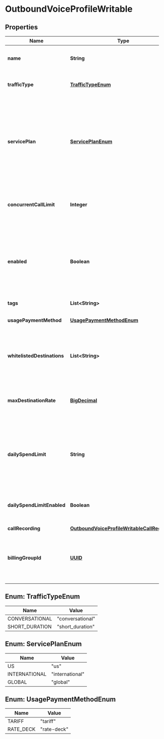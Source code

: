 

# OutboundVoiceProfileWritable

## Properties

Name | Type | Description | Notes
------------ | ------------- | ------------- | -------------
**name** | **String** | A user-supplied name to help with organization. |  [optional]
**trafficType** | [**TrafficTypeEnum**](#TrafficTypeEnum) | Specifies the type of traffic allowed in this profile. |  [optional]
**servicePlan** | [**ServicePlanEnum**](#ServicePlanEnum) | Indicates the coverage of the termination regions. International and Global are the same but International may only be used for high volume/short duration Outbound Voice Profiles. |  [optional]
**concurrentCallLimit** | **Integer** | Must be no more than your global concurrent call limit. Null means no limit. |  [optional]
**enabled** | **Boolean** | Specifies whether the outbound voice profile can be used. Disabled profiles will result in outbound calls being blocked for the associated Connections. |  [optional]
**tags** | **List&lt;String&gt;** |  |  [optional]
**usagePaymentMethod** | [**UsagePaymentMethodEnum**](#UsagePaymentMethodEnum) | Setting for how costs for outbound profile are calculated. |  [optional]
**whitelistedDestinations** | **List&lt;String&gt;** | The list of destinations you want to be able to call using this outbound voice profile formatted in alpha2. |  [optional]
**maxDestinationRate** | [**BigDecimal**](BigDecimal.md) | Maximum rate (price per minute) for a Destination to be allowed when making outbound calls. |  [optional]
**dailySpendLimit** | **String** | The maximum amount of usage charges, in USD, you want Telnyx to allow on this outbound voice profile in a day before disallowing new calls. |  [optional]
**dailySpendLimitEnabled** | **Boolean** | Specifies whether to enforce the daily_spend_limit on this outbound voice profile. |  [optional]
**callRecording** | [**OutboundVoiceProfileWritableCallRecording**](OutboundVoiceProfileWritableCallRecording.md) |  |  [optional]
**billingGroupId** | [**UUID**](UUID.md) | The ID of the billing group associated with the outbound proflile. Defaults to null (for no group assigned). |  [optional]



## Enum: TrafficTypeEnum

Name | Value
---- | -----
CONVERSATIONAL | &quot;conversational&quot;
SHORT_DURATION | &quot;short_duration&quot;



## Enum: ServicePlanEnum

Name | Value
---- | -----
US | &quot;us&quot;
INTERNATIONAL | &quot;international&quot;
GLOBAL | &quot;global&quot;



## Enum: UsagePaymentMethodEnum

Name | Value
---- | -----
TARIFF | &quot;tariff&quot;
RATE_DECK | &quot;rate-deck&quot;



